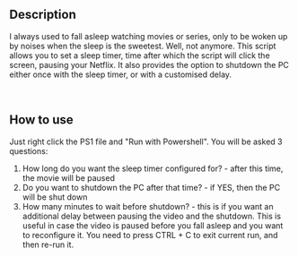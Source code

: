 ## Description
I always used to fall asleep watching movies or series, only to be woken up by noises when the sleep is the sweetest. 
Well, not anymore. This script allows you to set a sleep timer, time after which the script will click the screen, pausing your Netflix. 
It also provides the option to shutdown the PC either once with the sleep timer, or with a customised delay.

<br>

## How to use
Just right click the PS1 file and "Run with Powershell". 
You will be asked 3 questions:
1. How long do you want the sleep timer configured for? - after this time, the movie will be paused
2. Do you want to shutdown the PC after that time? - if YES, then the PC will be shut down
3. How many minutes to wait before shutdown? - this is if you want an additional delay between pausing the video and the shutdown. This is useful in case the video is paused before you fall asleep and you want to reconfigure it. You need to press CTRL + C to exit current run, and then re-run it. 